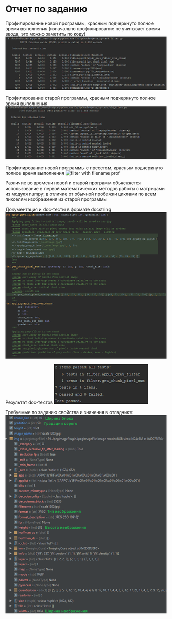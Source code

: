 # Отчет по заданию
Профилирование новой программы, красным подчеркнуто полное время выполнения
(изначально профилирование не учитывает время ввода, это можно заметить по коду)
![filter prof](assets/filter_profile.png)

Профилирование старой программы, красным подчеркнуто полное время выполнения
![old filter prof](assets/old_filter_profile.png)

Профилирование новой программы с пресетом, красным подчеркнуто полное время выполнения
![filter with filename prof](assets/filter_with_filename.png)

Различие во времени новой и старой программ объясняется использование в первой
математических методов работы с матрицами из модуля numpy, в отличие от обычной пробежки
циклами по всем пикселям изображения из старой программы

Документация и doc-тесты в формате docstring
![tests](assets/doc.png)

Результат doc-тестов
![tests](assets/tests.png)

Требуемые по заданию свойства и значения в отладчике:
![debug](assets/debug.png)
